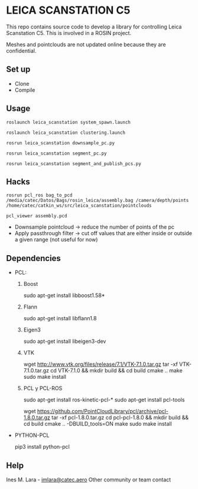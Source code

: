# LEICA SCANSTATION C5 #

This repo contains source code to develop a library for controlling Leica Scanstation C5.
This is involved in a ROSIN project.

Meshes and pointclouds are not updated online because they are confidential.

## Set up ##

* Clone
* Compile

## Usage ##

    roslaunch leica_scanstation system_spawn.launch

    roslaunch leica_scanstation clustering.launch

    rosrun leica_scanstation downsample_pc.py
    
    rosrun leica_scanstation segment_pc.py

    rosrun leica_scanstation segment_and_publish_pcs.py

## Hacks ##

    rosrun pcl_ros bag_to_pcd /media/catec/Datos/Bags/rosin_leica/assembly.bag /camera/depth/points /home/catec/catkin_ws/src/leica_scanstation/pointclouds

    pcl_viewer assembly.pcd

* Downsample pointcloud     -> reduce the number of points of the pc
* Apply passthrough filter  -> cut off values that are either inside or outside a given range (not useful for now)

## Dependencies ##

* PCL:

    1. Boost

        sudo apt-get install libboost1.58*

    2. Flann

        sudo apt-get install libflann1.8

    3. Eigen3

        sudo apt-get install libeigen3-dev

    4. VTK

        wget http://www.vtk.org/files/release/7.1/VTK-7.1.0.tar.gz
        tar -xf VTK-7.1.0.tar.gz
        cd VTK-7.1.0 && mkdir build && cd build
        cmake ..
        make                                                                   
        sudo make install

    5. PCL y PCL-ROS

        sudo apt-get install ros-kinetic-pcl-*
        sudo apt-get install pcl-tools

        wget https://github.com/PointCloudLibrary/pcl/archive/pcl-1.8.0.tar.gz
        tar -xf pcl-1.8.0.tar.gz
        cd pcl-pcl-1.8.0 && mkdir build && cd build
        cmake .. -DBUILD_tools=ON
        make
        sudo make install

* PYTHON-PCL

    pip3 install python-pcl

## Help ##
Ines M. Lara - imlara@catec.aero
Other community or team contact